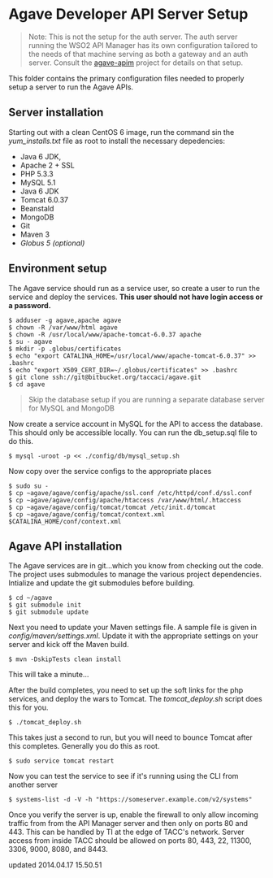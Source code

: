 # Agave Developer API Server Setup

> Note: This is not the setup for the auth server. The auth server running the WSO2 API Manager has its own configuration tailored to the needs of that machine serving as both a gateway and an auth server. Consult the [agave-apim](https://bitbucket.org/taccaci/agave-apim) project for details on that setup.

This folder contains the primary configuration files needed to properly setup a server to run the Agave APIs. 


## Server installation

Starting out with a clean CentOS 6 image, run the command sin the *yum_installs.txt* file as root to install the necessary depedencies:

* Java 6 JDK,
* Apache 2 + SSL
* PHP 5.3.3
* MySQL 5.1
* Java 6 JDK 
* Tomcat 6.0.37
* Beanstald
* MongoDB
* Git
* Maven 3
* *Globus 5 (optional)*


## Environment setup

The Agave service should run as a service user, so create a user to run the service and deploy the services. **This user should not have login access or a password.**

	$ adduser -g agave,apache agave
	$ chown -R /var/www/html agave
	$ chown -R /usr/local/www/apache-tomcat-6.0.37 apache
	$ su - agave
	$ mkdir -p .globus/certificates
	$ echo "export CATALINA_HOME=/usr/local/www/apache-tomcat-6.0.37" >> .bashrc
	$ echo "export X509_CERT_DIR=~/.globus/certificates" >> .bashrc
	$ git clone ssh://git@bitbucket.org/taccaci/agave.git
	$ cd agave

> Skip the database setup if you are running a separate database server for MySQL and MongoDB

Now create a service account in MySQL for the API to access the database. This should only be accessible locally. You can run the db_setup.sql file to do this.

	$ mysql -uroot -p << ./config/db/mysql_setup.sh
	
Now copy over the service configs to the appropriate places

	$ sudo su -
	$ cp ~agave/agave/config/apache/ssl.conf /etc/httpd/conf.d/ssl.conf 
	$ cp ~agave/agave/config/apache/htaccess /var/www/html/.htaccess
	$ cp ~agave/agave/config/tomcat/tomcat /etc/init.d/tomcat
	$ cp ~agave/agave/config/tomcat/context.xml $CATALINA_HOME/conf/context.xml
	
## Agave API installation

The Agave services are in git...which you know from checking out the code. The project uses submodules to manage the various project dependencies. Intialize and update the git submodules before building.

	$ cd ~/agave
	$ git submodule init
	$ git submodule update

Next you need to update your Maven settings file. A sample file is given in *config/maven/settings.xml*. Update it with the appropriate settings on your server and kick off the Maven build.

	$ mvn -DskipTests clean install
	
This will take a minute...

After the build completes, you need to set up the soft links for the php services, and deploy the wars to Tomcat. The *tomcat_deploy.sh* script does this for you.

	$ ./tomcat_deploy.sh

This takes just a second to run, but you will need to bounce Tomcat after this completes. Generally you do this as root.

	$ sudo service tomcat restart
	
Now you can test the service to see if it's running using the CLI from another server

	$ systems-list -d -V -h "https://someserver.example.com/v2/systems"
	
Once you verify the server is up, enable the firewall to only allow incoming traffic from from the API Manager server and then only on ports 80 and 443. This can be handled by TI at the edge of TACC's network. Server access from inside TACC should be allowed on ports 80, 443, 22, 11300, 3306, 9000, 8080, and 8443.


updated 2014.04.17 15.50.51
	